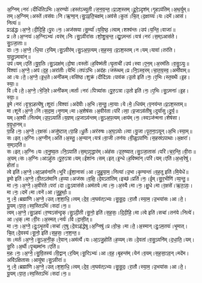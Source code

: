 

  
अ॒ग्निम्।नरः॑।दीधि॑तिऽभिः।अ॒रण्योः॑।हस्त॑ऽच्युती।ज॒न॒य॒न्त॒।प्र॒ऽश॒स्तम्।दू॒रे॒ऽदृश॑म्।गृ॒हऽप॑तिम्।अ॒थ॒र्युम्॥  
तम्।अ॒ग्निम्।अस्ते॑।वस॑वः।नि।ऋ॒ण्व॒न्।सु॒ऽप्र॒ति॒चक्ष॑म्।अव॑से।कुतः॑।चि॒त्।द॒क्षाय्यः॑।यः।दमे॑।आस॑।नित्यः॑॥  
प्रऽइ॑द्धः।अ॒ग्ने॒।दी॒दि॒हि॒।पु॒रः।नः॒।अज॑स्रया।सू॒र्म्या॑।य॒वि॒ष्ठ॒।त्वाम्।शश्व॑न्तः।उप॑।य॒न्ति॒।वाजाः॑॥  
प्र।ते।अ॒ग्नयः॑।अ॒ग्निऽभ्यः॑।वर॑म्।निः।सु॒ऽवीरा॑सः।शो॒शु॒च॒न्त॒।द्यु॒ऽमन्तः॑।यत्र॑।नरः॑।स॒म्ऽआस॑ते।सु॒ऽजा॒ताः॥  
दाः।नः॒।अ॒ग्ने॒।धि॒या।र॒यिम्।सु॒ऽवीर॑म्।सु॒ऽअ॒प॒त्यम्।स॒ह॒स्य॒।प्र॒ऽश॒स्तम्।न।यम्।यावा॑।तर॑ति।या॒तु॒ऽमावा॑न्॥  
उप॑।यम्।एति॑।यु॒व॒तिः।सु॒ऽदक्ष॑म्।दो॒षा।वस्तोः॑।ह॒विष्म॑ती।घृ॒ताची॑।उप॑।स्वा।ए॒न॒म्।अ॒रम॑तिः।व॒सु॒ऽयुः॥  
विश्वाः॑।अ॒ग्ने॒।अप॑।द॒ह॒।अरा॑तीः।येभिः॑।तपः॑ऽभिः।अद॑हः।जरू॑थम्।प्र।नि॒ऽस्व॒रम्।चा॒त॒य॒स्व॒।अमी॑वाम्॥  
आ।यः।ते॒।अ॒ग्ने॒।इ॒ध॒ते।अनी॑कम्।वसि॑ष्ठ।शुक्र॑।दीदि॑ऽवः।पाव॑क।उ॒तो इति॑।नः॒।ए॒भिः।स्त॒वथैः॑।इ॒ह।स्याः॒॥  
वि।ये।ते॒।अ॒ग्ने॒।भे॒जि॒रे।अनी॑कम्।मर्ताः॑।नरः॑।पित्र्या॑सः।पु॒रु॒ऽत्रा।उ॒तो इति॑।नः॒।ए॒भिः।सु॒ऽमनाः॑।इ॒ह।स्याः॒॥  
इ॒मे।नरः॑।वृ॒त्र॒ऽहत्ये॑षु।शूराः॑।विश्वाः॑।अदे॑वीः।अ॒भि।स॒न्तु॒।मा॒याः।ये।मे॒।धिय॑म्।प॒नय॑न्त।प्र॒ऽश॒स्ताम्॥  
मा।शूने॑।अ॒ग्ने॒।नि।स॒दा॒म॒।नृ॒णाम्।मा।अ॒शेष॑सः।अ॒वीर॑ता।परि॑।त्वा॒।प्र॒जाऽव॑तीषु।दुर्या॑सु।दु॒र्य॒॥  
यम्।अ॒श्वी।नित्य॑म्।उ॒प॒ऽयाति॑।य॒ज्ञम्।प्र॒जाऽव॑न्तम्।सु॒ऽअ॒प॒त्यम्।क्षय॑म्।नः॒।स्वऽज॑न्मना।शेष॑सा।व॒वृ॒धा॒नम्॥  
पा॒हि।नः॒।अ॒ग्ने॒।र॒क्षसः॑।अजु॑ष्टात्।पा॒हि।धू॒र्तेः।अर॑रुषः।अ॒घ॒ऽयोः।त्वा।यु॒जा।पृ॒त॒ना॒ऽयून्।अ॒भि।स्या॒म्॥  
सः।इत्।अ॒ग्निः।अ॒ग्नीन्।अति॑।अ॒स्तु॒।अ॒न्यान्।यत्र॑।वा॒जी।तन॑यः।वी॒ळुऽपा॑णिः।स॒हस्र॑ऽपाथाः।अ॒क्षरा॑।स॒म्ऽएति॑॥  
सः।इत्।अ॒ग्निः।यः।व॒नु॒ष्य॒तः।नि॒ऽपाति॑।स॒म्ऽए॒द्धार॑म्।अंह॑सः।उ॒रु॒ष्यात्।सु॒ऽजा॒तासः॑।परि॑।च॒र॒न्ति॒।वी॒राः॥  
अ॒यम्।सः।अ॒ग्निः।आऽहु॑तः।पु॒रु॒ऽत्रा।यम्।ईशा॑नः।सम्।इत्।इ॒न्धे।ह॒विष्मा॑न्।परि॑।यम्।एति॑।अ॒ध्व॒रेषु॑।होता॑॥  
त्वे इति॑।अ॒ग्ने॒।आ॒ऽहव॑नानि।भूरि॑।ई॒शा॒नासः॑।आ।जु॒हु॒या॒म॒।नित्या॑।उ॒भा।कृ॒ण्वन्तः॑।व॒ह॒तू इति॑।मि॒येधे॑॥  
इ॒मो इति॑।अ॒ग्ने॒।वी॒तऽत॑मानि।ह॒व्या।अज॑स्रः।व॒क्षि॒।दे॒वऽता॑तिम्।इच्छ॑।प्रति॑।नः॒।ई॒म्।सु॒र॒भीणि॑।व्य॒न्तु॒॥  
मा।नः॒।अ॒ग्ने॒।अ॒वीर॑ते।परा॑।दा।दुः॒ऽवास॑से।अम॑तये।मा।नः॒।अ॒स्यै।मा।नः॒।क्षु॒धे।मा।र॒क्षसे॑।ऋ॒त॒ऽवः॒।मा।नः॒।दमे॑।मा।वने॑।आ।जु॒हू॒र्थाः॒॥  
नु।मे॒।ब्रह्मा॑णि।अ॒ग्ने॒।उत्।श॒शा॒धि॒।त्वम्।दे॒व॒।म॒घव॑त्ऽभ्यः।सु॒सू॒दः॒।रा॒तौ।स्या॒म॒।उ॒भया॑सः।आ।ते॒।यू॒यम्।पा॒त॒।स्व॒स्तिऽभिः॑।सदा॑।नः॒॥  
त्वम्।अ॒ग्ने॒।सु॒ऽहवः॑।र॒ण्वऽस॑न्दृक्।सु॒ऽदी॒ती।सू॒नो॒ इति॑।स॒ह॒सः॒।दि॒दी॒हि॒।मा।त्वे इति॑।सचा॑।तन॑ये।नित्ये॑।आ।ध॒क्।मा।वी॒रः।अ॒स्मत्।नर्यः॑।वि।दा॒सी॒त्॥  
मा।नः॒।अ॒ग्ने॒।दुः॒ऽभृ॒तये॑।सचा॑।ए॒षु।दे॒वऽइ॑द्धेषु।अ॒ग्निषु॑।प्र।वो॒चः॒।मा।ते॒।अ॒स्मान्।दुः॒ऽम॒तयः॑।भृ॒मात्।चि॒त्।दे॒वस्य॑।सू॒नो॒ इति॑।स॒ह॒सः॒।न॒श॒न्त॒॥  
सः।मर्तः॑।अ॒ग्ने॒।सु॒ऽअ॒नी॒क॒।रे॒वान्।अम॑र्त्ये।यः।आ॒ऽजु॒होति॑।ह॒व्यम्।सः।दे॒वता॑।व॒सु॒ऽवनि॑म्।द॒धा॒ति॒।यम्।सू॒रिः।अ॒र्थी।पृ॒च्छमा॑नः।एति॑॥  
म॒हः।नः॒।अ॒ग्ने॒।सु॒वि॒तस्य॑।वि॒द्वान्।र॒यिम्।सू॒रिऽभ्यः॑।आ।व॒ह॒।बृ॒हन्त॑म्।येन॑।व॒यम्।स॒ह॒सा॒ऽव॒न्।मदे॑म।अवि॑ऽक्षितासः।आयु॑षा।सु॒ऽवीराः॑॥  
नु।मे॒।ब्रह्मा॑णि।अ॒ग्ने॒।उत्।श॒शा॒धि॒।त्वम्।दे॒व॒।म॒घव॑त्ऽभ्यः।सु॒सू॒दः॒।रा॒तौ।स्या॒म॒।उ॒भया॑सः।आ।ते॒।यू॒यम्।पा॒त॒।स्व॒स्तिऽभिः॑।सदा॑।नः॒॥  
